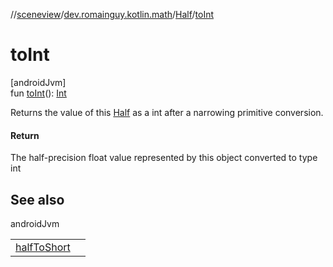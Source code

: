 //[sceneview](../../../index.md)/[dev.romainguy.kotlin.math](../index.md)/[Half](index.md)/[toInt](to-int.md)

# toInt

[androidJvm]\
fun [toInt](to-int.md)(): [Int](https://kotlinlang.org/api/latest/jvm/stdlib/kotlin/-int/index.html)

Returns the value of this [Half](index.md) as a int after a narrowing primitive conversion.

#### Return

The half-precision float value represented by this object converted to type int

## See also

androidJvm

| | |
|---|---|
| [halfToShort](../../../../sceneview/dev.romainguy.kotlin.math/index.md) |  |
